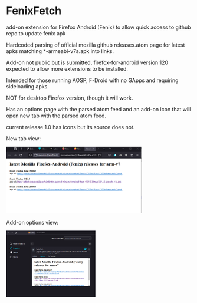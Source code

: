 # FenixFetch
add-on extension for Firefox Android (Fenix) to allow quick access to github repo to update fenix apk

Hardcoded parsing of official mozilla github releases.atom page for latest apks matching *-armeabi-v7a.apk into links.

Add-on not public but is submitted, firefox-for-android version 120 expected to allow more extensions to be installed.

Intended for those running AOSP, F-Droid with no GApps and requiring sideloading apks.

NOT for desktop Firefox version, though it will work.

Has an options page with the parsed atom feed and an add-on icon that will open new tab with the parsed atom feed.

current release 1.0 has icons but its source does not.

New tab view:

<img src="https://github.com/kaputnikGo/FenixFetch/blob/master/images/FenixFetch-tab.png" height="180px" />

Add-on options view:

<img src="https://github.com/kaputnikGo/FenixFetch/blob/master/images/FenixFetch-options.png" height="180px" />
